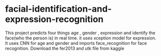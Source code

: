 # facial-identification-and-expression-recognition
This project predicts four things age , gender , expression and identify the face(who the person is) in real time. it uses xception model for expression. It uses CNN for age and gender and
imports face_recognition for face recognition. Download the fer2013 and utk file from kaggle
